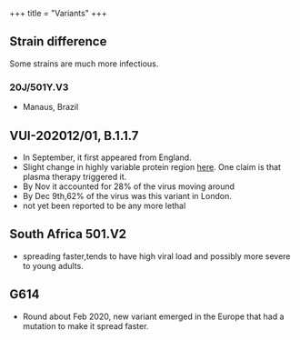 +++
title = "Variants"
+++

## Strain difference
Some strains are much more infectious. 

### 20J/501Y.V3
- Manaus, Brazil

## VUI-202012/01, B.1.1.7
- In September, it first appeared from England.
- Slight change in highly variable protein region [here](https://twitter.com/blog_supplement/status/1340755077594816518). One claim is that plasma therapy triggered it.
- By Nov it accounted for 28% of the virus moving around
- By Dec 9th,62% of the virus was this variant in London.
- not yet been reported to be any more lethal

## South Africa 501.V2
- spreading faster,tends to have high viral load and possibly more severe to young adults.

## G614
- Round about Feb 2020, new variant emerged in the Europe that had a mutation to make it spread faster.


